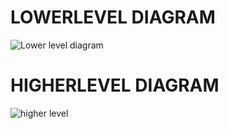 # LOWERLEVEL DIAGRAM

![Lower level diagram](https://user-images.githubusercontent.com/99087988/154638635-5598e983-e1c4-4cf8-9a51-df974ca86d87.jpeg)

# HIGHERLEVEL DIAGRAM

![higher level](https://user-images.githubusercontent.com/99087988/154638801-9e248e5a-6c33-4f1a-b7c8-06d85f133212.jpeg)



